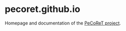 # pecoret.github.io

Homepage and documentation of the [PeCoReT project](https://pecoret.github.io).
